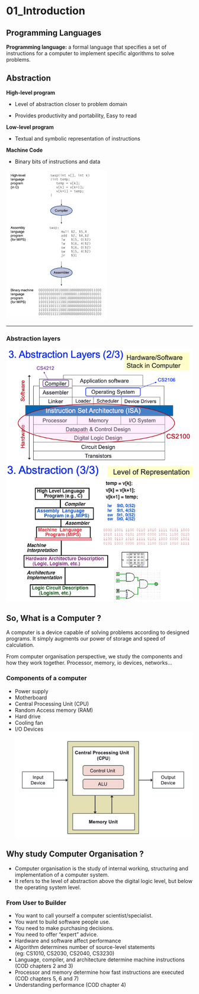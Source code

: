 # 01_Introduction

## Programming Languages

**Programming language:** a formal language that specifies a set of instructions for a computer to implement specific algorithms to solve problems.

## Abstraction

**High-level program**

- Level of abstraction closer to problem domain

- Provides productivity and portability, Easy to read

**Low-level program**

- Textual and symbolic representation of instructions

**Machine Code**

- Binary bits of instructions and data

![300](../Attachments/Abstraction.png)



---

### Abstraction layers

![c|500](../Attachments/Abstraction%20Layers.png)
![c|500](../Attachments/Level%20of%20Representation.png)

## So, What is a Computer ?

A computer is a device capable of solving problems according to designed programs. It simply augments our power of storage and speed of calculation.

From computer organisation perspective, we study the components and how they work together. Processor, memory, io devices, networks...

### Components of a computer

- Power supply
- Motherboard
- Central Processing Unit (CPU)
- Random Access memory (RAM)
- Hard drive 
- Cooling fan
- I/O Devices
![c|300](../Attachments/Computer%20Components.png)

## Why study Computer Organisation ?

- Computer organisation is the study of internal working, structuring and implementation of a computer system.
- It refers to the level of abstraction above the digital logic level, but below the operating system level.

### From User to Builder

- You want to call yourself a computer scientist/specialist.
- You want to build software people use.
- You need to make purchasing decisions.
- You need to offer “expert” advice.
- Hardware and software affect performance
- Algorithm determines number of source-level statements  
  (eg: CS1010, CS2030, CS2040, CS3230)
- Language, compiler, and architecture determine machine instructions 
  (COD chapters 2 and 3)
- Processor and memory determine how fast instructions are executed 
  (COD chapters 5, 6 and 7)
- Understanding performance (COD chapter 4)

